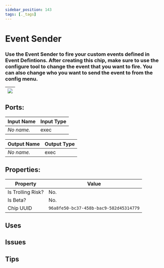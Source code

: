 ```yaml
---
sidebar_position: 143
tags: [._tags]
---
```


# Event Sender


### Use the Event Sender to fire your custom events defined in Event Defintions. After creating this chip, make sure to use the configure tool to change the event that you want to fire. You can also change who you want to send the event to from the config menu.

| ![](https://images-ext-2.discordapp.net/external/MPmIaQzlEPmgGWlgi-WxBBXt0Bjv_zWPkg1y1f_sy3s/https/www.recroomcircuits.com/image/circuit/absolute-value?width=206&height=108) |
|-----|

## Ports:

| Input Name | Input Type |
|-----------|-----------|
| *No name.* | exec |

| Output Name | Output Type |
|-----------|-----------|
| *No name.* | exec |

## Properties:

| Property  | Value |
|-------------------|-----------|
| Is Trolling Risk? | No. |
| Is Beta? | No. |
| Chip UUID | `96a8fe50-bc37-458b-bac9-582d45314779` |

## Uses

## Issues

## Tips